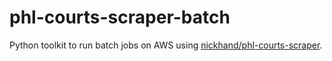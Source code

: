 # phl-courts-scraper-batch

Python toolkit to run batch jobs on AWS using [nickhand/phl-courts-scraper](https://github.com/nickhand/phl-courts-scraper).